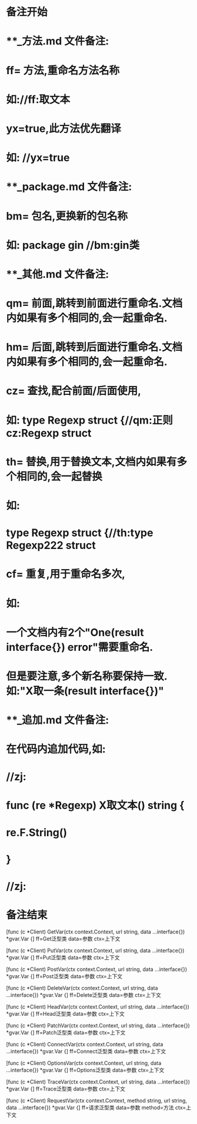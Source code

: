 # 备注开始
# **_方法.md 文件备注:
# ff= 方法,重命名方法名称
# 如://ff:取文本
#
# yx=true,此方法优先翻译
# 如: //yx=true


# **_package.md 文件备注:
# bm= 包名,更换新的包名称 
# 如: package gin //bm:gin类


# **_其他.md 文件备注:
# qm= 前面,跳转到前面进行重命名.文档内如果有多个相同的,会一起重命名.
# hm= 后面,跳转到后面进行重命名.文档内如果有多个相同的,会一起重命名.
# cz= 查找,配合前面/后面使用,
# 如: type Regexp struct {//qm:正则 cz:Regexp struct
#
# th= 替换,用于替换文本,文档内如果有多个相同的,会一起替换
# 如:
# type Regexp struct {//th:type Regexp222 struct
#
# cf= 重复,用于重命名多次,
# 如: 
# 一个文档内有2个"One(result interface{}) error"需要重命名.
# 但是要注意,多个新名称要保持一致. 如:"X取一条(result interface{})"


# **_追加.md 文件备注:
# 在代码内追加代码,如:
# //zj:
# func (re *Regexp) X取文本() string { 
#    re.F.String()
# }
# //zj:
# 备注结束

[func (c *Client) GetVar(ctx context.Context, url string, data ...interface{}) *gvar.Var {]
ff=Get泛型类
data=参数
ctx=上下文

[func (c *Client) PutVar(ctx context.Context, url string, data ...interface{}) *gvar.Var {]
ff=Put泛型类
data=参数
ctx=上下文

[func (c *Client) PostVar(ctx context.Context, url string, data ...interface{}) *gvar.Var {]
ff=Post泛型类
data=参数
ctx=上下文

[func (c *Client) DeleteVar(ctx context.Context, url string, data ...interface{}) *gvar.Var {]
ff=Delete泛型类
data=参数
ctx=上下文

[func (c *Client) HeadVar(ctx context.Context, url string, data ...interface{}) *gvar.Var {]
ff=Head泛型类
data=参数
ctx=上下文

[func (c *Client) PatchVar(ctx context.Context, url string, data ...interface{}) *gvar.Var {]
ff=Patch泛型类
data=参数
ctx=上下文

[func (c *Client) ConnectVar(ctx context.Context, url string, data ...interface{}) *gvar.Var {]
ff=Connect泛型类
data=参数
ctx=上下文

[func (c *Client) OptionsVar(ctx context.Context, url string, data ...interface{}) *gvar.Var {]
ff=Options泛型类
data=参数
ctx=上下文

[func (c *Client) TraceVar(ctx context.Context, url string, data ...interface{}) *gvar.Var {]
ff=Trace泛型类
data=参数
ctx=上下文

[func (c *Client) RequestVar(ctx context.Context, method string, url string, data ...interface{}) *gvar.Var {]
ff=请求泛型类
data=参数
method=方法
ctx=上下文
